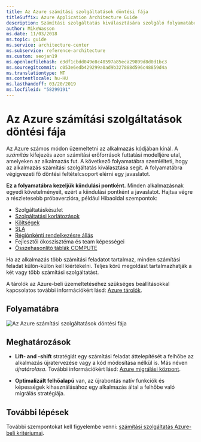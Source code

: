 ```yaml
---
title: Az Azure számítási szolgáltatások döntési fája
titleSuffix: Azure Application Architecture Guide
description: Számítási szolgáltatás kiválasztására szolgáló folyamatábra.
author: MikeWasson
ms.date: 11/03/2018
ms.topic: guide
ms.service: architecture-center
ms.subservice: reference-architecture
ms.custom: seojan19
ms.openlocfilehash: e3df1cbdd049e8c40597a85eca29899d8d0d1bc3
ms.sourcegitcommit: c053e6edb429299a0ad9b327888d596c48859d4a
ms.translationtype: MT
ms.contentlocale: hu-HU
ms.lasthandoff: 03/20/2019
ms.locfileid: "58299191"
---
```

# <a name="decision-tree-for-azure-compute-services"></a>Az Azure számítási szolgáltatások döntési fája

Az Azure számos módon üzemeltetni az alkalmazás kódjában kínál. A *számítás* kifejezés azon számítási erőforrások futtatási modelljére utal, amelyeken az alkalmazás fut. A következő folyamatábra szemlélteti, hogy az alkalmazás számítási szolgáltatás kiválasztása segít. A folyamatábra végigvezeti fő döntési feltételcsoport elérni egy javaslatot.

**Ez a folyamatábra kezeljük kiindulási pontként.** Minden alkalmazásnak egyedi követelményeit, ezért a kiindulási pontként a javaslatot. Hajtsa végre a részletesebb próbaverzióra, például Hibaoldal szempontok:

- Szolgáltatáskészlet
- [Szolgáltatási korlátozások](/azure/azure-subscription-service-limits)
- [Költségek](https://azure.microsoft.com/pricing/)
- [SLA](https://azure.microsoft.com/support/legal/sla/)
- [Régiónkénti rendelkezésre állás](https://azure.microsoft.com/global-infrastructure/services/)
- Fejlesztői ökoszisztéma és team képességei
- [Összehasonlító táblák COMPUTE](./compute-comparison.md)

Ha az alkalmazás több számítási feladatot tartalmaz, minden számítási feladat külön-külön kell kiértékelni. Teljes körű megoldást tartalmazhatják a két vagy több számítási szolgáltatást.

A tárolók az Azure-beli üzemeltetéséhez szükséges beállításokkal kapcsolatos további információkért lásd: [Azure tárolók](https://azure.microsoft.com/overview/containers/).

## <a name="flowchart"></a>Folyamatábra

![Az Azure számítási szolgáltatások döntési fája](../images/compute-decision-tree.svg)

## <a name="definitions"></a>Meghatározások

- **Lift- and -shift** stratégiát egy számítási feladat áttelepítését a felhőbe az alkalmazás újratervezése vagy a kód módosítása nélkül is. Más néven *újratárolása*. További információkért lásd: [Azure migrálási központ](https://azure.microsoft.com/migration/).

- **Optimalizált felhőalapú** van, az újrabontás natív funkciók és képességek kihasználásához egy alkalmazás által a felhőbe való migrálás stratégiája.

## <a name="next-steps"></a>További lépések

További szempontokat kell figyelembe venni: [számítási szolgáltatás Azure-beli kritériumai](./compute-comparison.md).
